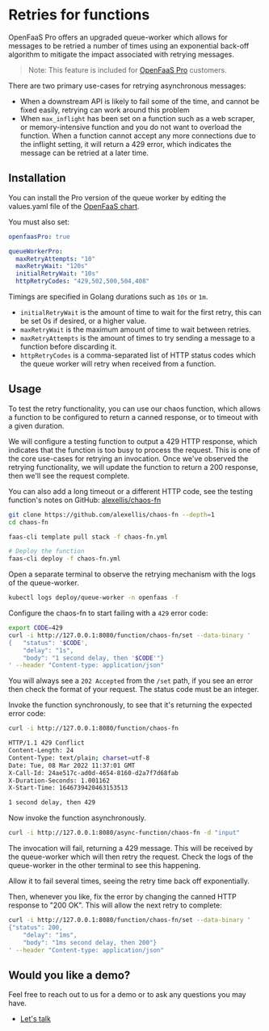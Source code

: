 # Retries for functions

OpenFaaS Pro offers an upgraded queue-worker which allows for messages to be retried a number of times using an exponential back-off algorithm to mitigate the impact associated with retrying messages.

> Note: This feature is included for [OpenFaaS Pro](https://openfaas.com/support/) customers.

There are two primary use-cases for retrying asynchronous messages:

* When a downstream API is likely to fail some of the time, and cannot be fixed easily, retrying can work around this problem
* When `max_inflight` has been set on a function such as a web scraper, or memory-intensive function and you do not want to overload the function. When a function cannot accept any more connections due to the inflight setting, it will return a 429 error, which indicates the message can be retried at a later time.

## Installation

You can install the Pro version of the queue worker by editing the values.yaml file of the [OpenFaaS chart](https://github.com/openfaas/faas-netes/tree/master/chart/openfaas).

You must also set:

```yaml
openfaasPro: true

queueWorkerPro:
  maxRetryAttempts: "10"
  maxRetryWait: "120s"
  initialRetryWait: "10s"
  httpRetryCodes: "429,502,500,504,408"
```

Timings are specified in Golang durations such as `10s` or `1m`.

* `initialRetryWait` is the amount of time to wait for the first retry, this can be set 0s if desired, or a higher value.
* `maxRetryWait` is the maximum amount of time to wait between retries.
* `maxRetryAttempts` is the amount of times to try sending a message to a function before discarding it.
* `httpRetryCodes` is a comma-separated list of HTTP status codes which the queue worker will retry when received from a function.

## Usage

To test the retry functionality, you can use our chaos function, which allows a function to be configured to return a canned response, or to timeout with a given duration.

We will configure a testing function to output a 429 HTTP response, which indicates that the function is too busy to process the request. This is one of the core use-cases for retrying an invocation. Once we've observed the retrying functionality, we will update the function to return a 200 response, then we'll see the request complete.

You can also add a long timeout or a different HTTP code, see the testing function's notes on GitHub: [alexellis/chaos-fn](https://github.com/alexellis/chaos-fn)

```bash
git clone https://github.com/alexellis/chaos-fn --depth=1
cd chaos-fn

faas-cli template pull stack -f chaos-fn.yml

# Deploy the function
faas-cli deploy -f chaos-fn.yml
```

Open a separate terminal to observe the retrying mechanism with the logs of the queue-worker.

```bash
kubectl logs deploy/queue-worker -n openfaas -f
```

Configure the chaos-fn to start failing with a `429` error code:

```bash
export CODE=429
curl -i http://127.0.0.1:8080/function/chaos-fn/set --data-binary '
{	"status": '$CODE',
	"delay": "1s",
    "body": "1 second delay, then '$CODE'"}
' --header "Content-type: application/json"
```

You will always see a `202 Accepted` from the `/set` path, if you see an error then check the format of your request. The status code must be an integer.

Invoke the function synchronously, to see that it's returning the expected error code:

```bash
curl -i http://127.0.0.1:8080/function/chaos-fn

HTTP/1.1 429 Conflict
Content-Length: 24
Content-Type: text/plain; charset=utf-8
Date: Tue, 08 Mar 2022 11:37:01 GMT
X-Call-Id: 24ae517c-ad0d-4654-8160-d2a7f7d68fab
X-Duration-Seconds: 1.001162
X-Start-Time: 1646739420463153513

1 second delay, then 429
```

Now invoke the function asynchronously.

```bash
curl -i http://127.0.0.1:8080/async-function/chaos-fn -d "input"
```

The invocation will fail, returning a 429 message. This will be received by the queue-worker which will then retry the request. Check the logs of the queue-worker in the other terminal to see this happening.

Allow it to fail several times, seeing the retry time back off exponentially.

Then, whenever you like, fix the error by changing the canned HTTP response to "200 OK". This will allow the next retry to complete:

```bash
curl -i http://127.0.0.1:8080/function/chaos-fn/set --data-binary '
{"status": 200,
	"delay": "1ms",
    "body": "1ms second delay, then 200"}
' --header "Content-type: application/json"
```

## Would you like a demo?

Feel free to reach out to us for a demo or to ask any questions you may have.

* [Let's talk](https://openfaas.com/support/)
